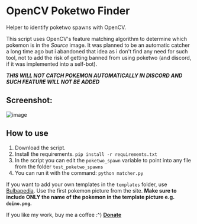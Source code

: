 # OpenCV Poketwo Finder

Helper to identify poketwo spawns with OpenCV.

This script uses OpenCV's feature matching algorithm to determine which pokemon is in the *Source* image. It was planned to be an automatic catcher a long time ago but i abandoned that idea as i don't find any need for such tool, not to add the risk of getting banned from using poketwo (and discord, if it was implemented into a self-bot).

***THIS WILL NOT CATCH POKEMON AUTOMATICALLY IN DISCORD AND SUCH FEATURE WILL NOT BE ADDED***

## Screenshot:

![image](https://github.com/Bonkeyzz/opencv_poketwofinder/assets/23555978/c53d2e85-fd3e-4d0a-bdf7-9aeb59483a1a)

## How to use

1. Download the script.
2. Install the requirements. `pip install -r requirements.txt`
3. In the script you can edit the `poketwo_spawn` variable to point into any file from the folder `test_poketwo_spawns`
4. You can run it with the command: `python matcher.py`

If you want to add your own templates in the `templates` folder, use [Bulbapedia](https://bulbapedia.bulbagarden.net/). Use the first pokemon picture from the site.
**Make sure to include ONLY the name of the pokemon in the template picture e.g. `deino.png`.**


If you like my work, buy me a coffee :^) **[Donate](https://ko-fi.com/bonkeyzz)**
